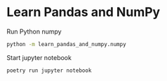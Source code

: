 # Learn Pandas and NumPy


Run Python numpy
```sh
python -m learn_pandas_and_numpy.numpy
```
Start jupyter notebook
```sh
poetry run jupyter notebook
```
